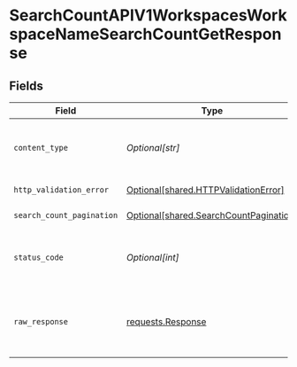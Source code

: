 # SearchCountAPIV1WorkspacesWorkspaceNameSearchCountGetResponse


## Fields

| Field                                                                                      | Type                                                                                       | Required                                                                                   | Description                                                                                |
| ------------------------------------------------------------------------------------------ | ------------------------------------------------------------------------------------------ | ------------------------------------------------------------------------------------------ | ------------------------------------------------------------------------------------------ |
| `content_type`                                                                             | *Optional[str]*                                                                            | :heavy_check_mark:                                                                         | HTTP response content type for this operation                                              |
| `http_validation_error`                                                                    | [Optional[shared.HTTPValidationError]](undefined/models/shared/httpvalidationerror.md)     | :heavy_minus_sign:                                                                         | Validation Error                                                                           |
| `search_count_pagination`                                                                  | [Optional[shared.SearchCountPagination]](undefined/models/shared/searchcountpagination.md) | :heavy_minus_sign:                                                                         | Successful Response                                                                        |
| `status_code`                                                                              | *Optional[int]*                                                                            | :heavy_check_mark:                                                                         | HTTP response status code for this operation                                               |
| `raw_response`                                                                             | [requests.Response](https://requests.readthedocs.io/en/latest/api/#requests.Response)      | :heavy_minus_sign:                                                                         | Raw HTTP response; suitable for custom response parsing                                    |